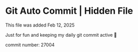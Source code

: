 # Git Auto Commit | Hidden File

This file was added Feb 12, 2025

Just for fun and keeping my daily git commit active 🤪

commit number: 27004

